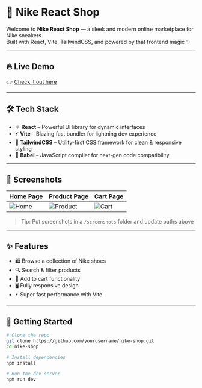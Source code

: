 # 👟 Nike React Shop

Welcome to **Nike React Shop** — a sleek and modern online marketplace for Nike sneakers.  
Built with React, Vite, TailwindCSS, and powered by that frontend magic ✨

---

## 🔥 Live Demo

👉 [Check it out here](https://your-deploy-link.com](https://vladikhan.github.io/tailwindNike/))

---

## 🛠 Tech Stack

- ⚛️ **React** – Powerful UI library for dynamic interfaces  
- ⚡ **Vite** – Blazing fast bundler for lightning dev experience  
- 🎨 **TailwindCSS** – Utility-first CSS framework for clean & responsive styling  
- 🧠 **Babel** – JavaScript compiler for next-gen code compatibility

---

## 📸 Screenshots

| Home Page | Product Page | Cart Page |
|-----------|--------------|-----------|
| ![Home](screenshots/home.png) | ![Product](screenshots/product.png) | ![Cart](screenshots/cart.png) |

> Tip: Put screenshots in a `/screenshots` folder and update paths above

---

## ✨ Features

- 🛍 Browse a collection of Nike shoes
- 🔍 Search & filter products
- 🧺 Add to cart functionality
- 🖥️ Fully responsive design
- ⚡ Super fast performance with Vite

---

## 🚀 Getting Started

```bash
# Clone the repo
git clone https://github.com/yourusername/nike-shop.git
cd nike-shop

# Install dependencies
npm install

# Run the dev server
npm run dev
